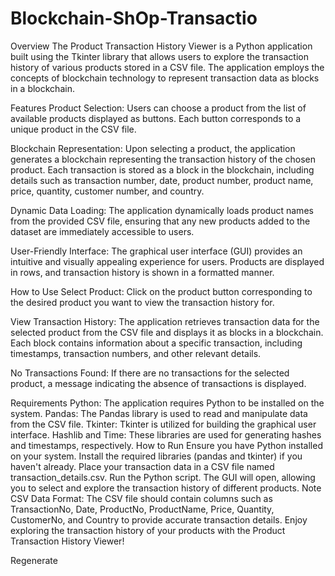 # Blockchain-ShOp-Transactio

Overview
The Product Transaction History Viewer is a Python application built using the Tkinter library that allows users to explore the transaction history of various products stored in a CSV file. The application employs the concepts of blockchain technology to represent transaction data as blocks in a blockchain.

Features
Product Selection: Users can choose a product from the list of available products displayed as buttons. Each button corresponds to a unique product in the CSV file.

Blockchain Representation: Upon selecting a product, the application generates a blockchain representing the transaction history of the chosen product. Each transaction is stored as a block in the blockchain, including details such as transaction number, date, product number, product name, price, quantity, customer number, and country.

Dynamic Data Loading: The application dynamically loads product names from the provided CSV file, ensuring that any new products added to the dataset are immediately accessible to users.

User-Friendly Interface: The graphical user interface (GUI) provides an intuitive and visually appealing experience for users. Products are displayed in rows, and transaction history is shown in a formatted manner.

How to Use
Select Product: Click on the product button corresponding to the desired product you want to view the transaction history for.

View Transaction History: The application retrieves transaction data for the selected product from the CSV file and displays it as blocks in a blockchain. Each block contains information about a specific transaction, including timestamps, transaction numbers, and other relevant details.

No Transactions Found: If there are no transactions for the selected product, a message indicating the absence of transactions is displayed.

Requirements
Python: The application requires Python to be installed on the system.
Pandas: The Pandas library is used to read and manipulate data from the CSV file.
Tkinter: Tkinter is utilized for building the graphical user interface.
Hashlib and Time: These libraries are used for generating hashes and timestamps, respectively.
How to Run
Ensure you have Python installed on your system.
Install the required libraries (pandas and tkinter) if you haven't already.
Place your transaction data in a CSV file named transaction_details.csv.
Run the Python script. The GUI will open, allowing you to select and explore the transaction history of different products.
Note
CSV Data Format: The CSV file should contain columns such as TransactionNo, Date, ProductNo, ProductName, Price, Quantity, CustomerNo, and Country to provide accurate transaction details.
Enjoy exploring the transaction history of your products with the Product Transaction History Viewer!





Regenerate
